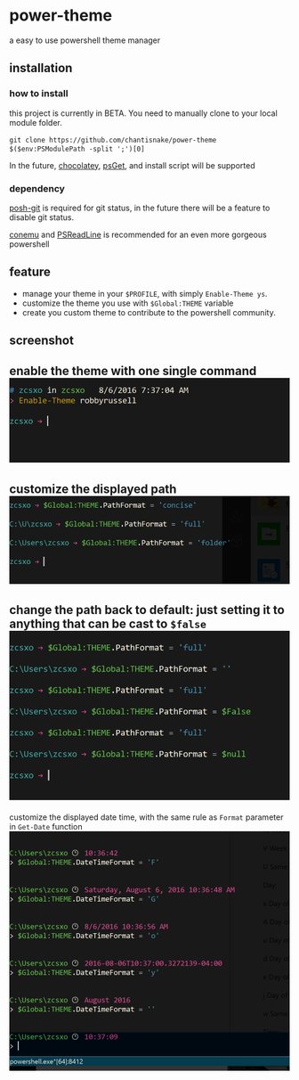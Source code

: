 # power-theme

a easy to use powershell theme manager

## installation

### how to install
this project is currently in BETA. You need to manually clone to your local module folder.

```
git clone https://github.com/chantisnake/power-theme $($env:PSModulePath -split ';')[0]
```

In the future, [chocolatey](https://chocolatey.org/), [psGet](http://psget.net/), and install script will be supported

### dependency

[posh-git](https://github.com/dahlbyk/posh-git) is required for git status, 
in the future there will be a feature to disable git status.

[conemu](http://conemu.github.io/) and [PSReadLine](http://conemu.github.io/) is recommended for an even more gorgeous powershell

## feature

* manage your theme in your `$PROFILE`, with simply `Enable-Theme ys`.
* customize the theme you use with `$Global:THEME` variable
* create you custom theme to contribute to the powershell community.

## screenshot

enable the theme with one single command
![](https://github.com/chantisnake/power-theme/raw/master/screenshots/enableTheme.png)
---

customize the displayed path
![](https://github.com/chantisnake/power-theme/raw/master/screenshots/customizePath.png)
---

change the path back to default: just setting it to anything that can be cast to `$false`
![](https://github.com/chantisnake/power-theme/raw/master/screenshots/pathToDefault.png)
---

customize the displayed date time, with the same rule as `Format` parameter in `Get-Date` function
![](https://github.com/chantisnake/power-theme/raw/master/screenshots/customizeTime.png)